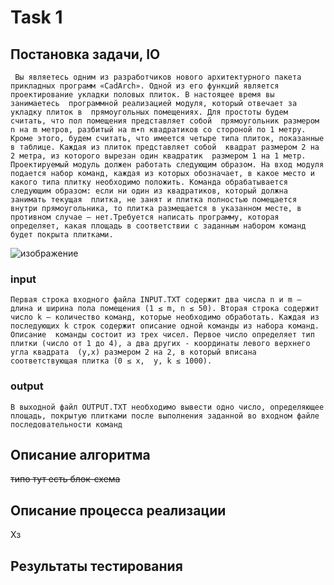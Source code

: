 # Task 1

## Постановка задачи, IO

 ``` Вы являетесь одним из разработчиков нового архитектурного пакета  прикладных программ «CadArch». Одной из его функций является  проектирование укладки половых плиток. В настоящее время вы занимаетесь  программной реализацией модуля, который отвечает за укладку плиток в  прямоугольных помещениях. Для простоты будем считать, что пол помещения представляет собой  прямоугольник размером n на m метров, разбитый на m∙n квадратиков со стороной по 1 метру. Кроме этого, будем считать, что имеется четыре типа плиток, показанные в таблице. Каждая из плиток представляет собой  квадрат размером 2 на 2 метра, из которого вырезан один квадратик  размером 1 на 1 метр. Проектируемый модуль должен работать следующим образом. На вход модуля  подается набор команд, каждая из которых обозначает, в какое место и  какого типа плитку необходимо положить. Команда обрабатывается следующим образом: если ни один из квадратиков, который должна занимать текущая  плитка, не занят и плитка полностью помещается внутри прямоугольника, то плитка размещается в указанном месте, в противном случае – нет.Требуется написать программу, которая определяет, какая площадь в соответствии с заданным набором команд будет покрыта плитками.```

![изображение](https://acmp.ru/asp/article/image.asp?id=255)

### input

```Первая строка входного файла INPUT.TXT содержит два числа n и m — длина и ширина пола помещения (1 ≤ m, n ≤ 50). Вторая строка содержит число k — количество команд, которые необходимо обработать. Каждая из последующих k строк содержит описание одной команды из набора команд. Описание  команды состоит из трех чисел. Первое число определяет тип плитки (число от 1 до 4), а два других - координаты левого верхнего угла квадрата  (y,x) размером 2 на 2, в который вписана соответствующая плитка (0 ≤ x,  y, k ≤ 1000).```

### output

```В выходной файл OUTPUT.TXT необходимо вывести одно число, определяющее  площадь, покрытую плитками после выполнения заданной во входном файле  последовательности команд```

## Описание алгоритма

~~типо тут есть блок-схема~~

## Описание процесса реализации

 Хз

## Результаты тестирования

